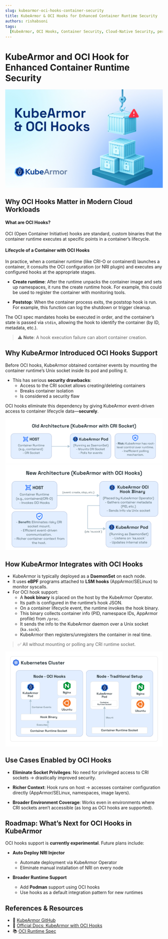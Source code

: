 ```yaml
---
slug: kubearmor-oci-hooks-container-security
title: KubeArmor & OCI Hooks for Enhanced Container Runtime Security
authors: rishabsoni
tags:
  [KubeArmor, OCI Hooks, Container Security, Cloud-Native Security, performance]
---
```


# KubeArmor and OCI Hook for Enhanced Container Runtime Security

![cover](./image2.png)

## Why OCI Hooks Matter in Modern Cloud Workloads

#### What are OCI Hooks?

OCI (Open Container Initiative) hooks are standard, custom binaries that the container runtime executes at specific points in a container’s lifecycle.

#### Lifecycle of a Container with OCI Hooks

In practice, when a container runtime (like CRI-O or containerd) launches a container, it consults the OCI configuration (or NRI plugin) and executes any configured hooks at the appropriate stages.

- **Create runtime**: After the runtime unpacks the container image and sets up namespaces, it runs the create runtime hook. For example, this could be used to register the container with monitoring tools.

- **Poststop**: When the container process exits, the poststop hook is run. For example, this function can log the shutdown or trigger cleanup.

The OCI spec mandates hooks be executed in order, and the container’s state is passed via `stdin`, allowing the hook to identify the container (by ID, metadata, etc.).

> ⚠️ **Note**: A hook execution failure can abort container creation.

## Why KubeArmor Introduced OCI Hooks Support

Before OCI hooks, KubeArmor obtained container events by mounting the container runtime’s Unix socket inside its pod and polling it.

- This has serious **security drawbacks**:
  - Access to the CRI socket allows creating/deleting containers
  - Breaks container isolation
  - Is considered a security flaw

OCI hooks eliminate this dependency by giving KubeArmor event-driven access to container lifecycle data—**securely**.

![old-arch](./image3.png)
![new-arch](./image1.png)

## How KubeArmor Integrates with OCI Hooks

- KubeArmor is typically deployed as a **DaemonSet** on each node.
- It uses **eBPF** programs attached to **LSM hooks** (AppArmor/SELinux) to monitor syscalls.
- For OCI hook support:
  - A **hook binary** is placed on the host by the KubeArmor Operator.
  - Its path is configured in the runtime’s hook JSON.
  - On a container lifecycle event, the runtime invokes the hook binary.
  - This binary collects container info (PID, namespace IDs, AppArmor profile) from `/proc`.
  - It sends the info to the KubeArmor daemon over a Unix socket (`ka.sock`).
  - KubeArmor then registers/unregisters the container in real time.

> ✅ All without mounting or polling any CRI runtime socket.

![block-diagram](./image4.png)

## Use Cases Enabled by OCI Hooks

- **Eliminate Socket Privileges**:
  No need for privileged access to CRI sockets → drastically improved security.

- **Richer Context**:
  Hook runs on host → accesses container configuration directly (AppArmor/SELinux, namespaces, image layers).

- **Broader Environment Coverage**:
  Works even in environments where CRI sockets aren’t accessible (as long as OCI hooks are supported).

## Roadmap: What’s Next for OCI Hooks in KubeArmor

OCI hooks support is **currently experimental**. Future plans include:

- **Auto Deploy NRI Injector**

  - Automate deployment via KubeArmor Operator
  - Eliminate manual installation of NRI on every node

- **Broader Runtime Support**
  - Add **Podman** support using OCI hooks
  - Use hooks as a default integration pattern for new runtimes

## References & Resources

- 📘 [KubeArmor GitHub](https://github.com/kubearmor/KubeArmor)
- 📄 [Official Docs: KubeArmor with OCI Hooks](https://github.com/kubearmor/KubeArmor/blob/main/wiki/oci_hooks_kubearmor.md)
- 📚 [OCI Runtime Spec](https://github.com/opencontainers/runtime-spec)
